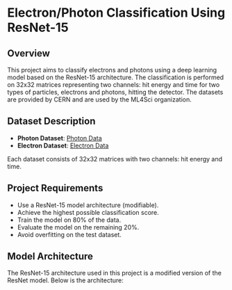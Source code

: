 # Electron/Photon Classification Using ResNet-15

## Overview

This project aims to classify electrons and photons using a deep learning model based on the ResNet-15 architecture. The classification is performed on 32x32 matrices representing two channels: hit energy and time for two types of particles, electrons and photons, hitting the detector. The datasets are provided by CERN and are used by the ML4Sci organization.

## Dataset Description

- **Photon Dataset**: [Photon Data](https://cernbox.cern.ch/index.php/s/AtBT8y4MiQYFcgc)
- **Electron Dataset**: [Electron Data](https://cernbox.cern.ch/index.php/s/FbXw3V4XNyYB3oA)

Each dataset consists of 32x32 matrices with two channels: hit energy and time.

## Project Requirements

- Use a ResNet-15 model architecture (modifiable).
- Achieve the highest possible classification score.
- Train the model on 80% of the data.
- Evaluate the model on the remaining 20%.
- Avoid overfitting on the test dataset.

## Model Architecture

The ResNet-15 architecture used in this project is a modified version of the ResNet model. Below is the architecture:

